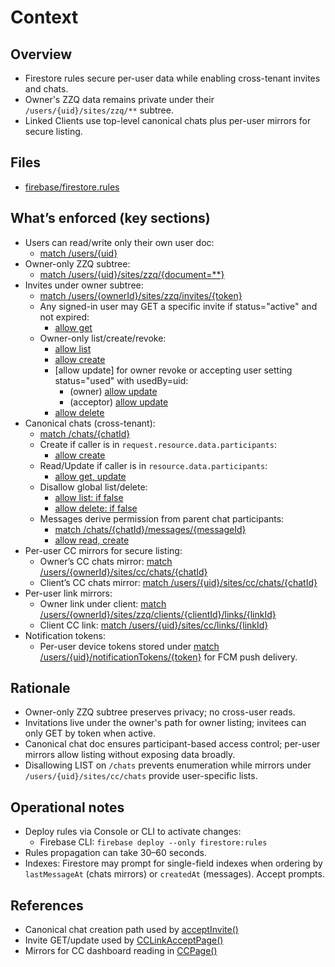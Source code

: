 # Context

## Overview
- Firestore rules secure per-user data while enabling cross-tenant invites and chats.
- Owner's ZZQ data remains private under their `/users/{uid}/sites/zzq/**` subtree.
- Linked Clients use top-level canonical chats plus per-user mirrors for secure listing.

## Files
- [firebase/firestore.rules](firebase/firestore.rules:1)

## What’s enforced (key sections)
- Users can read/write only their own user doc:
  - [match /users/{uid}](firebase/firestore.rules:33)
- Owner-only ZZQ subtree:
  - [match /users/{uid}/sites/zzq/{document=**}](firebase/firestore.rules:41)
- Invites under owner subtree:
  - [match /users/{ownerId}/sites/zzq/invites/{token}](firebase/firestore.rules:49)
  - Any signed-in user may GET a specific invite if status="active" and not expired:
    - [allow get](firebase/firestore.rules:51)
  - Owner-only list/create/revoke:
    - [allow list](firebase/firestore.rules:55)
    - [allow create](firebase/firestore.rules:58)
    - [allow update] for owner revoke or accepting user setting status="used" with usedBy=uid:
      - (owner) [allow update](firebase/firestore.rules:64)
      - (acceptor) [allow update](firebase/firestore.rules:68)
    - [allow delete](firebase/firestore.rules:76)
- Canonical chats (cross-tenant):
  - [match /chats/{chatId}](firebase/firestore.rules:81)
  - Create if caller is in `request.resource.data.participants`:
    - [allow create](firebase/firestore.rules:83)
  - Read/Update if caller is in `resource.data.participants`:
    - [allow get, update](firebase/firestore.rules:86)
  - Disallow global list/delete:
    - [allow list: if false](firebase/firestore.rules:91)
    - [allow delete: if false](firebase/firestore.rules:92)
  - Messages derive permission from parent chat participants:
    - [match /chats/{chatId}/messages/{messageId}](firebase/firestore.rules:95)
    - [allow read, create](firebase/firestore.rules:96)
- Per-user CC mirrors for secure listing:
  - Owner’s CC chats mirror: [match /users/{ownerId}/sites/cc/chats/{chatId}](firebase/firestore.rules:104)
  - Client’s CC chats mirror: [match /users/{uid}/sites/cc/chats/{chatId}](firebase/firestore.rules:108)
- Per-user link mirrors:
  - Owner link under client: [match /users/{ownerId}/sites/zzq/clients/{clientId}/links/{linkId}](firebase/firestore.rules:114)
  - Client CC link: [match /users/{uid}/sites/cc/links/{linkId}](firebase/firestore.rules:117)
- Notification tokens:
  - Per-user device tokens stored under [match /users/{uid}/notificationTokens/{token}](firebase/firestore.rules:121) for FCM push delivery.

## Rationale
- Owner-only ZZQ subtree preserves privacy; no cross-user reads.
- Invitations live under the owner's path for owner listing; invitees can only GET by token when active.
- Canonical chat doc ensures participant-based access control; per-user mirrors allow listing without exposing data broadly.
- Disallowing LIST on `/chats` prevents enumeration while mirrors under `/users/{uid}/sites/cc/chats` provide user-specific lists.

## Operational notes
- Deploy rules via Console or CLI to activate changes:
  - Firebase CLI: `firebase deploy --only firestore:rules`
- Rules propagation can take 30–60 seconds.
- Indexes: Firestore may prompt for single-field indexes when ordering by `lastMessageAt` (chats mirrors) or `createdAt` (messages). Accept prompts.

## References
- Canonical chat creation path used by [acceptInvite()](src/lib/linking.ts:179)
- Invite GET/update used by [CCLinkAcceptPage()](src/app/cc/link/page.tsx:1)
- Mirrors for CC dashboard reading in [CCPage()](src/app/cc/page.tsx:1)
